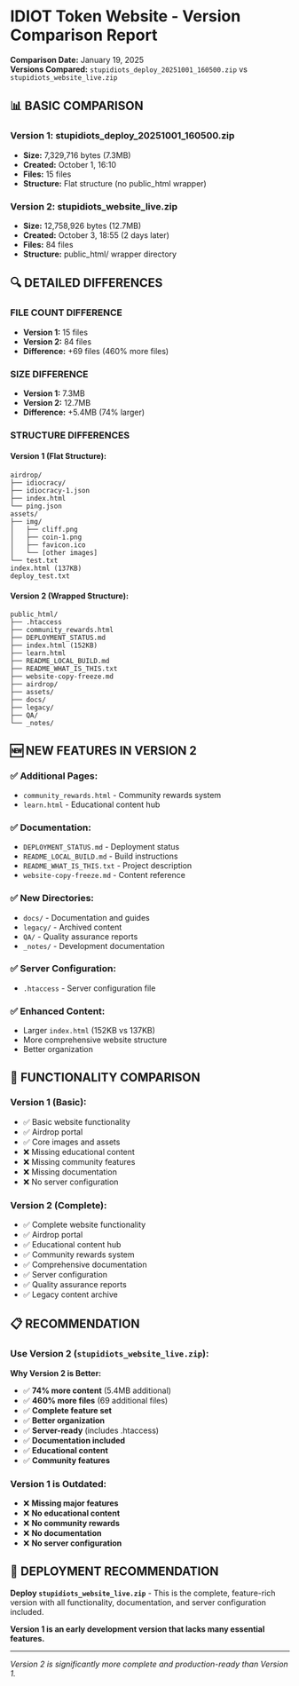 # IDIOT Token Website - Version Comparison Report

**Comparison Date:** January 19, 2025  
**Versions Compared:** `stupidiots_deploy_20251001_160500.zip` vs `stupidiots_website_live.zip`

## 📊 **BASIC COMPARISON**

### **Version 1: stupidiots_deploy_20251001_160500.zip**
- **Size:** 7,329,716 bytes (7.3MB)
- **Created:** October 1, 16:10
- **Files:** 15 files
- **Structure:** Flat structure (no public_html wrapper)

### **Version 2: stupidiots_website_live.zip**
- **Size:** 12,758,926 bytes (12.7MB)
- **Created:** October 3, 18:55 (2 days later)
- **Files:** 84 files
- **Structure:** public_html/ wrapper directory

## 🔍 **DETAILED DIFFERENCES**

### **FILE COUNT DIFFERENCE**
- **Version 1:** 15 files
- **Version 2:** 84 files
- **Difference:** +69 files (460% more files)

### **SIZE DIFFERENCE**
- **Version 1:** 7.3MB
- **Version 2:** 12.7MB
- **Difference:** +5.4MB (74% larger)

### **STRUCTURE DIFFERENCES**

#### **Version 1 (Flat Structure):**
```
airdrop/
├── idiocracy/
├── idiocracy-1.json
├── index.html
└── ping.json
assets/
├── img/
│   ├── cliff.png
│   ├── coin-1.png
│   ├── favicon.ico
│   └── [other images]
└── test.txt
index.html (137KB)
deploy_test.txt
```

#### **Version 2 (Wrapped Structure):**
```
public_html/
├── .htaccess
├── community_rewards.html
├── DEPLOYMENT_STATUS.md
├── index.html (152KB)
├── learn.html
├── README_LOCAL_BUILD.md
├── README_WHAT_IS_THIS.txt
├── website-copy-freeze.md
├── airdrop/
├── assets/
├── docs/
├── legacy/
├── QA/
└── _notes/
```

## 🆕 **NEW FEATURES IN VERSION 2**

### **✅ Additional Pages:**
- `community_rewards.html` - Community rewards system
- `learn.html` - Educational content hub

### **✅ Documentation:**
- `DEPLOYMENT_STATUS.md` - Deployment status
- `README_LOCAL_BUILD.md` - Build instructions
- `README_WHAT_IS_THIS.txt` - Project description
- `website-copy-freeze.md` - Content reference

### **✅ New Directories:**
- `docs/` - Documentation and guides
- `legacy/` - Archived content
- `QA/` - Quality assurance reports
- `_notes/` - Development documentation

### **✅ Server Configuration:**
- `.htaccess` - Server configuration file

### **✅ Enhanced Content:**
- Larger `index.html` (152KB vs 137KB)
- More comprehensive website structure
- Better organization

## 🎯 **FUNCTIONALITY COMPARISON**

### **Version 1 (Basic):**
- ✅ Basic website functionality
- ✅ Airdrop portal
- ✅ Core images and assets
- ❌ Missing educational content
- ❌ Missing community features
- ❌ Missing documentation
- ❌ No server configuration

### **Version 2 (Complete):**
- ✅ Complete website functionality
- ✅ Airdrop portal
- ✅ Educational content hub
- ✅ Community rewards system
- ✅ Comprehensive documentation
- ✅ Server configuration
- ✅ Quality assurance reports
- ✅ Legacy content archive

## 📋 **RECOMMENDATION**

### **Use Version 2 (`stupidiots_website_live.zip`):**

**Why Version 2 is Better:**
- ✅ **74% more content** (5.4MB additional)
- ✅ **460% more files** (69 additional files)
- ✅ **Complete feature set**
- ✅ **Better organization**
- ✅ **Server-ready** (includes .htaccess)
- ✅ **Documentation included**
- ✅ **Educational content**
- ✅ **Community features**

### **Version 1 is Outdated:**
- ❌ **Missing major features**
- ❌ **No educational content**
- ❌ **No community rewards**
- ❌ **No documentation**
- ❌ **No server configuration**

## 🚀 **DEPLOYMENT RECOMMENDATION**

**Deploy `stupidiots_website_live.zip`** - This is the complete, feature-rich version with all functionality, documentation, and server configuration included.

**Version 1 is an early development version that lacks many essential features.**

---
*Version 2 is significantly more complete and production-ready than Version 1.*
